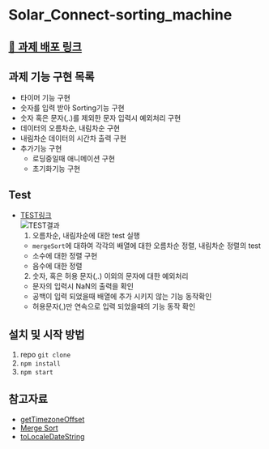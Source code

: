 # Solar_Connect-sorting_machine
## [💙 과제 배포 링크](https://loving-mclean-bf35fd.netlify.app)
## 과제 기능 구현 목록
  - 타이머 기능 구현
  - 숫자를 입력 받아 Sorting기능 구현
  - 숫자 혹은 문자(,.)를 제외한 문자 입력시 예외처리 구현
  - 데이터의 오름차순, 내림차순 구현
  - 내림차순 데이터의 시간차 출력 구현
  - 추가기능 구현
    - 로딩중일때 애니메이션 구현
    - 초기화기능 구현
## Test
- [TEST링크](https://github.com/mong-byte/Solar_Conect-sorting_machine/blob/main/src/SortingMachine.test.js)<br/>
 ![TEST결과](https://user-images.githubusercontent.com/55486644/129573276-463c396c-6902-4ee9-be2c-0ec577d346a4.png)
  1. 오름차순, 내림차순에 대한 test 실행
    - `mergeSort`에 대하여 각각의 배열에 대한 오름차순 정렬, 내림차순 정렬의 test
    - 소수에 대한 정렬 구현
    - 음수에 대한 정렬 
  2. 숫자, 혹은 허용 문자(,.) 이외의 문자에 대한 예외처리
    - 문자의 입력시 NaN의 출력을 확인
    - 공백이 입력 되었을때 배열에 추가 시키지 않는 기능 동작확인
    - 허용문자(,)만 연속으로 입력 되었을때의 기능 동작 확인
## 설치 및 시작 방법
  1. repo `git clone`
  2. `npm install`
  3. `npm start`
## 참고자료
- [getTimezoneOffset](https://developer.mozilla.org/ko/docs/Web/JavaScript/Reference/Global_Objects/Date/getTimezoneOffset)
- [Merge Sort](https://stackabuse.com/merge-sort-in-javascript/)
- [toLocaleDateString](https://developer.mozilla.org/en-US/docs/Web/JavaScript/Reference/Global_Objects/Date/toLocaleDateString)
